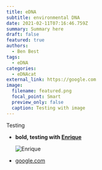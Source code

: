 ```yaml
---
title: eDNA
subtitle: environmental DNA
date: 2021-02-11T07:16:46.759Z
summary: Summary here
draft: false
featured: true
authors:
  - Ben Best
tags:
  - eDNA
categories:
  - eDNAcat
external_link: https://google.com
image:
  filename: featured.png
  focal_point: Smart
  preview_only: false
  caption: Testing with image
---
```

Testing

* **bold, testing with [Enrique](http://www.imars.usf.edu/users/enrique-montes)**

  ![Enrique]( "Enrique")
* [google.com](https://google.com)